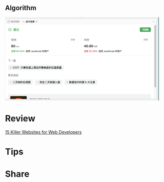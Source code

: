## Algorithm
![fengpu-2023-08-20-lc](../../../images/temp/fengpu-2023-08-20-lc.png)

# Review
[15 Killer Websites for Web Developers](https://medium.com/javascript-in-plain-english/15-killer-websites-for-web-developers-97113695e775)

# Tips


# Share

